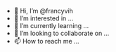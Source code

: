 - 👋 Hi, I’m @francyvih
- 👀 I’m interested in ...
- 🌱 I’m currently learning ...
- 💞️ I’m looking to collaborate on ...
- 📫 How to reach me ...

<!---
francyvih/francyvih is a ✨ special ✨ repository because its `README.md` (this file) appears on your GitHub profile.
You can click the Preview link to take a look at your changes.
--->
